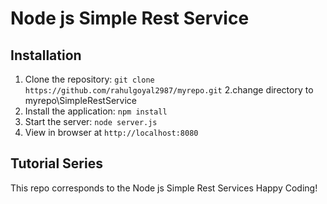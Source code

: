 # Node js Simple Rest Service

## Installation

1. Clone the repository: `git clone https://github.com/rahulgoyal2987/myrepo.git`
2.change directory to myrepo\SimpleRestService
3. Install the application: `npm install`
4. Start the server: `node server.js`
5. View in browser at `http://localhost:8080`

## Tutorial Series

This repo corresponds to the Node js Simple Rest Services
Happy Coding!
